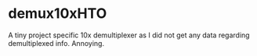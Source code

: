 # demux10xHTO

A tiny project specific 10x demultiplexer as I did not get any data regarding demultiplexed info. Annoying.

